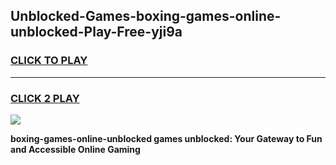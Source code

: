 
## Unblocked-Games-boxing-games-online-unblocked-Play-Free-yji9a
<h3>
<a href="https://premium76.site?title=boxing-games-online-unblocked&ref=19M">CLICK TO PLAY</a></h3>
<hr>

<h3>
<a href="https://premium76.site?title=boxing-games-online-unblocked&ref=19M">CLICK 2 PLAY</a>
  
</h3>

<a href="https://premium76.site?title=boxing-games-online-unblocked&ref=19M"><img src="https://clearcache.store/games.png"></a>


**boxing-games-online-unblocked games unblocked: Your Gateway to Fun and Accessible Online Gaming**
